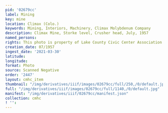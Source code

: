 ```yaml
---
pid: '02679cc'
label: Mining
key: mine
location: Climax (Colo.)
keywords: Mining, Interiors, Machinery, Climax Molybdenum Company
description: Climax Mine, Storke level, Crusher head, July, 1957
named_persons: 
rights: This photo is property of Lake County Civic Center Association.
creation_date: 07/1957
ingest_date: '2021-03-30'
latitude: 
longitude: 
format: Photo
source: Scanned Negative
order: '2447'
layout: cmhc_item
thumbnail: "/img/derivatives/iiif/images/02679cc/full/250,/0/default.jpg"
full: "/img/derivatives/iiif/images/02679cc/full/1140,/0/default.jpg"
manifest: "/img/derivatives/iiif/02679cc/manifest.json"
collection: cmhc
! '': 
---
```

